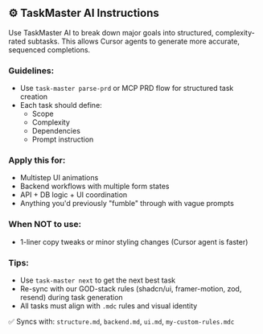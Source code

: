 ## ⚙️ TaskMaster AI Instructions

Use TaskMaster AI to break down major goals into structured, complexity-rated subtasks.
This allows Cursor agents to generate more accurate, sequenced completions.

### Guidelines:
- Use `task-master parse-prd` or MCP PRD flow for structured task creation
- Each task should define:
  - Scope
  - Complexity
  - Dependencies
  - Prompt instruction

### Apply this for:
- Multistep UI animations
- Backend workflows with multiple form states
- API + DB logic + UI coordination
- Anything you'd previously "fumble" through with vague prompts

### When NOT to use:
- 1-liner copy tweaks or minor styling changes (Cursor agent is faster)

### Tips:
- Use `task-master next` to get the next best task
- Re-sync with our GOD-stack rules (shadcn/ui, framer-motion, zod, resend) during task generation
- All tasks must align with `.mdc` rules and visual identity

✅ Syncs with: `structure.md`, `backend.md`, `ui.md`, `my-custom-rules.mdc`
